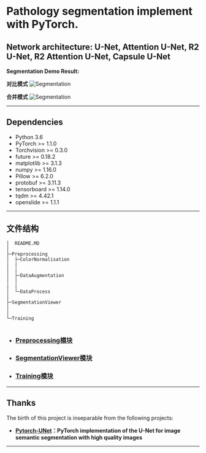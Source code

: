 <!--
 * @Author: TJUZQC
 * @Date: 2020-09-27 12:40:56
 * @LastEditors: TJUZQC
 * @LastEditTime: 2020-09-27 14:36:25
 * @Description: None
-->
# Pathology segmentation implement with PyTorch.
## Network architecture: U-Net, Attention U-Net, R2 U-Net, R2 Attention U-Net, Capsule U-Net

**Segmentation Demo Result:**

**对比模式**
![Segmentation](http://qhax9tu5e.hb-bkt.clouddn.com/%E5%BE%AE%E4%BF%A1%E6%88%AA%E5%9B%BE_20200927130059.png)

**合并模式**
![Segmentation](http://qhax9tu5e.hb-bkt.clouddn.com/%E5%BE%AE%E4%BF%A1%E6%88%AA%E5%9B%BE_20200927130120.png)

---
## Dependencies

- Python 3.6
- PyTorch >= 1.1.0
- Torchvision >= 0.3.0
- future >= 0.18.2
- matplotlib >= 3.1.3
- numpy >= 1.16.0
- Pillow >= 6.2.0
- protobuf >= 3.11.3
- tensorboard >= 1.14.0
- tqdm >= 4.42.1
- openslide >= 1.1.1

---
## 文件结构
```
│  README.MD
│
├─Preprocessing
│  ├─ColorNormalisation
|  |
│  |    
│  ├─DataAugmentation
│  │
|  |        
│  └─DataProcess
│          
├─SegmentationViewer
│
│          
└─Training
            
```
- ### [Preprocessing模块](Preprocessing\README.MD)

- ### [SegmentationViewer模块](SegmentationViewer\README.md)

- ### [Training模块](Training\README.md)

---
## Thanks

The birth of this project is inseparable from the following projects:

- **[Pytorch-UNet](https://github.com/milesial/Pytorch-UNet)：PyTorch implementation of the U-Net for image semantic segmentation with high quality images**

---

